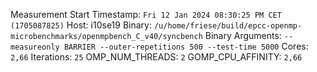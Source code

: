 Measurement Start Timestamp: `Fri 12 Jan 2024 08:30:25 PM CET (1705087825)`
Host: i10se19
Binary: `/u/home/friese/build/epcc-openmp-microbenchmarks/openmpbench_C_v40/syncbench`
Binary Arguments: `--measureonly BARRIER --outer-repetitions 500 --test-time 5000`
Cores: `2,66`
Iterations: `25`
OMP_NUM_THREADS: `2`
GOMP_CPU_AFFINITY: `2,66`
